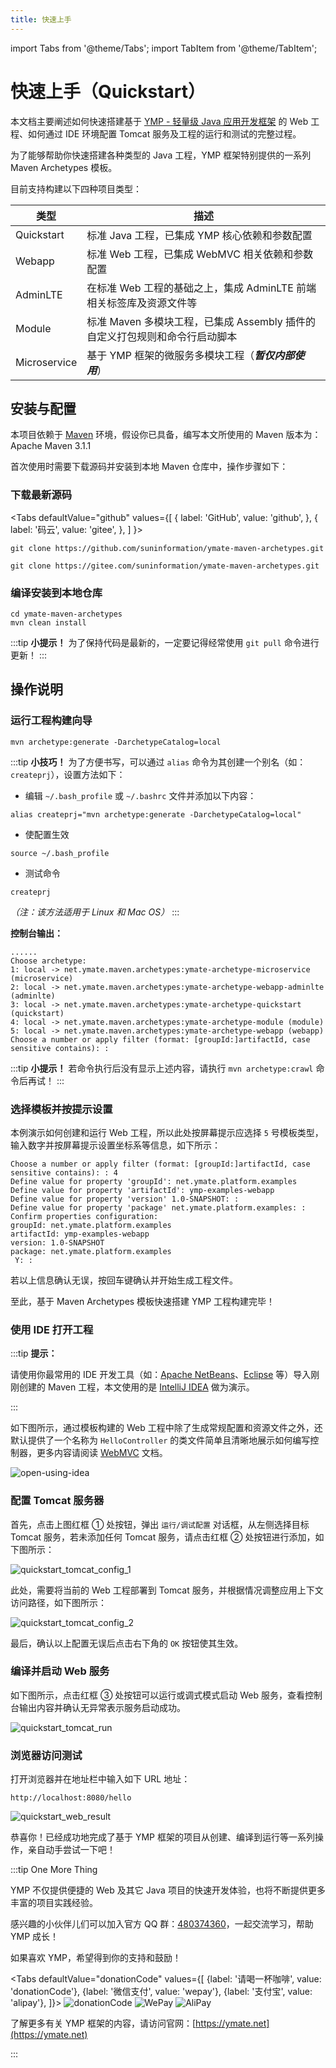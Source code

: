 ```yaml
---
title: 快速上手
---
```




import Tabs from '@theme/Tabs';
import TabItem from '@theme/TabItem';



# 快速上手（Quickstart）

本文档主要阐述如何快速搭建基于 [YMP - 轻量级 Java 应用开发框架](https://ymate.net/) 的 Web 工程、如何通过 IDE 环境配置 Tomcat 服务及工程的运行和测试的完整过程。

为了能够帮助你快速搭建各种类型的 Java 工程，YMP 框架特别提供的一系列 Maven Archetypes 模板。

目前支持构建以下四种项目类型：

| 类型         | 描述                                                         |
| ------------ | ------------------------------------------------------------ |
| Quickstart   | 标准 Java 工程，已集成 YMP 核心依赖和参数配置                |
| Webapp       | 标准 Web 工程，已集成 WebMVC 相关依赖和参数配置              |
| AdminLTE     | 在标准 Web 工程的基础之上，集成 AdminLTE 前端相关标签库及资源文件等 |
| Module       | 标准 Maven 多模块工程，已集成 Assembly 插件的自定义打包规则和命令行启动脚本 |
| Microservice | 基于 YMP 框架的微服务多模块工程（***暂仅内部使用***）        |



## 安装与配置

本项目依赖于 [Maven](http://maven.apache.org/) 环境，假设你已具备，编写本文所使用的 Maven 版本为：Apache Maven 3.1.1

首次使用时需要下载源码并安装到本地 Maven 仓库中，操作步骤如下：



### 下载最新源码



<Tabs
defaultValue="github"
values={[
{ label: 'GitHub', value: 'github', },
{ label: '码云', value: 'gitee', },
]
}>
<TabItem value="github">

```shell
git clone https://github.com/suninformation/ymate-maven-archetypes.git
```

</TabItem>
<TabItem value="gitee">

```shell
git clone https://gitee.com/suninformation/ymate-maven-archetypes.git
```

</TabItem>
</Tabs>



### 编译安装到本地仓库



```shell
cd ymate-maven-archetypes
mvn clean install
```



:::tip **小提示！**
为了保持代码是最新的，一定要记得经常使用 `git pull` 命令进行更新！
:::



## 操作说明



### 运行工程构建向导



```shell
mvn archetype:generate -DarchetypeCatalog=local
```



:::tip **小技巧！**
为了方便书写，可以通过 `alias` 命令为其创建一个别名（如：`createprj`），设置方法如下：

- 编辑 `~/.bash_profile` 或 `~/.bashrc` 文件并添加以下内容：

```shell
alias createprj="mvn archetype:generate -DarchetypeCatalog=local"
```

- 使配置生效

```shell
source ~/.bash_profile
```

- 测试命令

```shell
createprj
```

*（注：该方法适用于 Linux 和 Mac OS）*
:::



**控制台输出：**

```shell
......
Choose archetype:
1: local -> net.ymate.maven.archetypes:ymate-archetype-microservice (microservice)
2: local -> net.ymate.maven.archetypes:ymate-archetype-webapp-adminlte (adminlte)
3: local -> net.ymate.maven.archetypes:ymate-archetype-quickstart (quickstart)
4: local -> net.ymate.maven.archetypes:ymate-archetype-module (module)
5: local -> net.ymate.maven.archetypes:ymate-archetype-webapp (webapp)
Choose a number or apply filter (format: [groupId:]artifactId, case sensitive contains): :
```



:::tip **小提示！**
若命令执行后没有显示上述内容，请执行 `mvn archetype:crawl` 命令后再试！
:::



### 选择模板并按提示设置

本例演示如何创建和运行 Web 工程，所以此处按屏幕提示应选择 `5` 号模板类型，输入数字并按屏幕提示设置坐标系等信息，如下所示：

```shell
Choose a number or apply filter (format: [groupId:]artifactId, case sensitive contains): : 4
Define value for property 'groupId': net.ymate.platform.examples
Define value for property 'artifactId': ymp-examples-webapp
Define value for property 'version' 1.0-SNAPSHOT: :
Define value for property 'package' net.ymate.platform.examples: :
Confirm properties configuration:
groupId: net.ymate.platform.examples
artifactId: ymp-examples-webapp
version: 1.0-SNAPSHOT
package: net.ymate.platform.examples
 Y: :
```

若以上信息确认无误，按回车键确认并开始生成工程文件。

至此，基于 Maven Archetypes 模板快速搭建 YMP 工程构建完毕！



### 使用 IDE 打开工程

:::tip **提示：** 

请使用你最常用的 IDE 开发工具（如：[Apache NetBeans](http://netbeans.apache.org/)、[Eclipse](https://www.eclipse.org/downloads/) 等）导入刚刚创建的 Maven 工程，本文使用的是 [IntelliJ IDEA](https://www.jetbrains.com/idea/) 做为演示。

:::



如下图所示，通过模板构建的 Web 工程中除了生成常规配置和资源文件之外，还默认提供了一个名称为 `HelloController` 的类文件简单且清晰地展示如何编写控制器，更多内容请阅读 [WebMVC](/guide/webmvc) 文档。



![open-using-idea](/img/quickstart/quickstart_open_with_idea.png)



### 配置 Tomcat 服务器

首先，点击上图红框 ① 处按钮，弹出 `运行/调试配置` 对话框，从左侧选择目标 Tomcat 服务，若未添加任何 Tomcat 服务，请点击红框 ② 处按钮进行添加，如下图所示：



![quickstart_tomcat_config_1](/img/quickstart/quickstart_tomcat_config_1.png)



此处，需要将当前的 Web 工程部署到 Tomcat 服务，并根据情况调整应用上下文访问路径，如下图所示：




![quickstart_tomcat_config_2](/img/quickstart/quickstart_tomcat_config_2.png)



最后，确认以上配置无误后点击右下角的 `OK` 按钮使其生效。



### 编译并启动 Web 服务

如下图所示，点击红框 ③ 处按钮可以运行或调式模式启动 Web 服务，查看控制台输出内容并确认无异常表示服务启动成功。

![quickstart_tomcat_run](/img/quickstart/quickstart_tomcat_run.png)




### 浏览器访问测试

打开浏览器并在地址栏中输入如下 URL 地址：

```shell
http://localhost:8080/hello
```



![quickstart_web_result](/img/quickstart/quickstart_access_controller.png)



恭喜你！已经成功地完成了基于 YMP 框架的项目从创建、编译到运行等一系列操作，亲自动手尝试一下吧！



:::tip One More Thing

YMP 不仅提供便捷的 Web 及其它 Java 项目的快速开发体验，也将不断提供更多丰富的项目实践经验。

感兴趣的小伙伴儿们可以加入官方 QQ 群：[480374360](https://qm.qq.com/cgi-bin/qm/qr?k=3KSXbRoridGeFxTVA8HZzyhwU_btZQJ2)，一起交流学习，帮助 YMP 成长！

如果喜欢 YMP，希望得到你的支持和鼓励！

<Tabs
defaultValue="donationCode"
values={[
{label: '请喝一杯咖啡', value: 'donationCode'},
{label: '微信支付', value: 'wepay'},
{label: '支付宝', value: 'alipay'},
]}>
<TabItem value="donationCode"><img src="/img/donation_code.png" alt="donationCode"/></TabItem>
<TabItem value="wepay"><img src="/img/wepay.png" alt="WePay"/></TabItem>
<TabItem value="alipay"><img src="/img/alipay.jpeg" alt="AliPay"/></TabItem>
</Tabs>

了解更多有关 YMP 框架的内容，请访问官网：[https://ymate.net](https://ymate.net)

:::